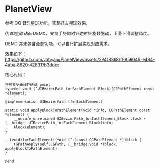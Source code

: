 # PlanetView
参考 QQ 音乐星球功能，实现好友星球效果。


伪3D星球动画 DEMO，支持手势顺时针逆时针旋转拖动，上滑下滑调整角度。


DEMO 并未包含全部功能，可以自行扩展实现对应需求。


效果如下：
https://github.com/yqhyam/PlanetView/assets/29418368/f9856049-e484-4aba-8620-428317b3ddee

核心代码：
```
将贝塞尔曲线转换成 point
typedef void (^UIBezierPath_forEachElement_Block)(CGPathElement const *element);

@implementation UIBezierPath (forEachElement)

static void applyBlockToPathElement(void *info, CGPathElement const *element) {
    __unsafe_unretained UIBezierPath_forEachElement_Block block =(__bridge  UIBezierPath_forEachElement_Block)info;
    block(element);
}

- (void)forEachElement:(void (^)(const CGPathElement *))block {
    CGPathApply(self.CGPath, (__bridge void *)block, applyBlockToPathElement);
}

@end
```
